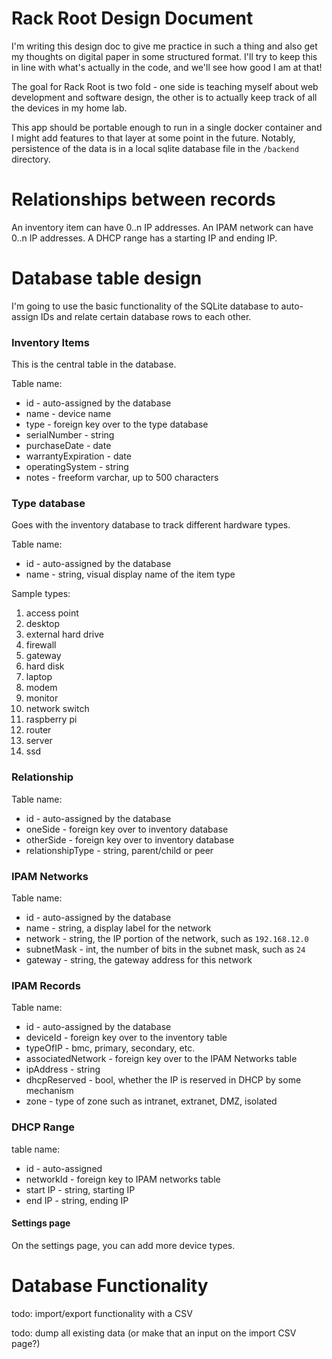 # Rack Root Design Document

I'm writing this design doc to give me practice in such a thing and also get my thoughts on digital paper in some structured format. I'll try to keep this in line with what's actually in the code, and we'll see how good I am at that!

The goal for Rack Root is two fold - one side is teaching myself about web development and software design, the other is to actually keep track of all the devices in my home lab.

This app should be portable enough to run in a single docker container and I might add features to that layer at some point in the future. Notably, persistence of the data is in a local sqlite database file in the `/backend` directory.

# Relationships between records
An inventory item can have 0..n IP addresses.
An IPAM network can have 0..n IP addresses.
A DHCP range has a starting IP and ending IP.

# Database table design

I'm going to use the basic functionality of the SQLite database to auto-assign IDs and relate certain database rows to each other.

### Inventory Items

This is the central table in the database.

Table name: 
- id - auto-assigned by the database
- name - device name
- type - foreign key over to the type database
- serialNumber - string
- purchaseDate - date
- warrantyExpiration - date
- operatingSystem - string
- notes - freeform varchar, up to 500 characters

### Type database

Goes with the inventory database to track different hardware types.

Table name:
- id - auto-assigned by the database
- name - string, visual display name of the item type

Sample types:
1. access point
1. desktop
1. external hard drive
1. firewall
1. gateway
1. hard disk
1. laptop
1. modem
1. monitor
1. network switch
1. raspberry pi
1. router
1. server
1. ssd

### Relationship
Table name: 
- id - auto-assigned by the database
- oneSide - foreign key over to inventory database
- otherSide - foreign key over to inventory database
- relationshipType - string, parent/child or peer 

### IPAM Networks
Table name: 
- id - auto-assigned by the database
- name - string, a display label for the network
- network - string, the IP portion of the network, such as `192.168.12.0`
- subnetMask - int, the number of bits in the subnet mask, such as `24`
- gateway - string, the gateway address for this network

### IPAM Records
Table name: 
- id - auto-assigned by the database
- deviceId - foreign key over to the inventory table
- typeOfIP - bmc, primary, secondary, etc.
- associatedNetwork - foreign key over to the IPAM Networks table
- ipAddress - string
- dhcpReserved - bool, whether the IP is reserved in DHCP by some mechanism
- zone - type of zone such as intranet, extranet, DMZ, isolated

### DHCP Range
table name:
- id - auto-assigned
- networkId - foreign key to IPAM networks table
- start IP - string, starting IP
- end IP - string, ending IP

#### Settings page

On the settings page, you can add more device types.

# Database Functionality

todo: import/export functionality with a CSV

todo: dump all existing data (or make that an input on the import CSV page?)
